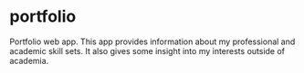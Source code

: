 # portfolio
Portfolio web app. This app provides information about my professional and  academic skill sets. It also gives some insight into my interests outside of academia.
